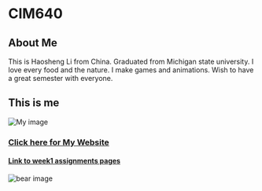 # CIM640

## About Me

This is Haosheng Li from China. Graduated from Michigan state university. I love every food and the nature. I make games and animations. Wish to have a great semester with everyone. 

## This is me
![My image](http://i.imgur.com/27hxFr5.jpg)

### [Click here for My Website](http://lihaoshe.wixsite.com/website)

#### [Link to week1 assignments pages](https://github.com/mike007jd/CIM640/tree/master/Week1/readme.md)

![bear image](http://www.wikiality.com/file/2016/11/bears1.jpg)
